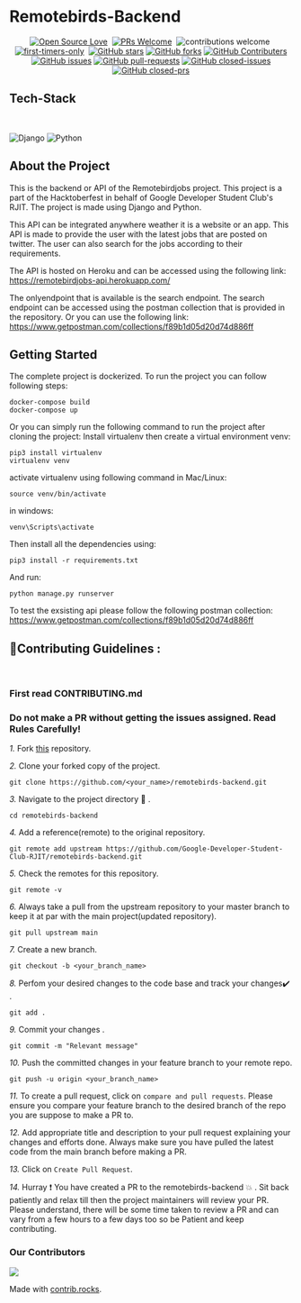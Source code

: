 # Remotebirds-Backend

<div align="center">

[![Open Source Love](https://badges.frapsoft.com/os/v1/open-source.svg?v=102)](https://github.com/Google-Developer-Student-Club-RJIT/remotebirds-backend)&nbsp;
[![PRs Welcome](https://img.shields.io/badge/PRs-Welcome-brightgreen.svg?style=flat&logo=github)](https://github.com/Google-Developer-Student-Club-RJIT/remotebirds-backend)&nbsp;
![contributions welcome](https://img.shields.io/static/v1.svg?label=Contributions&message=Welcome&color=brightgreen&style=flat&logo=github)&nbsp;
[![first-timers-only](https://img.shields.io/badge/first--timers--only-friendly-blue.svg?style=flat)](https://github.com/Google-Developer-Student-Club-RJIT/remotebirds-backend)&nbsp;
[![GitHub stars](https://img.shields.io/github/stars/Google-Developer-Student-Club-RJIT/remotebirds-backend)](https://github.com/Google-Developer-Student-Club-RJIT/remotebirds-backend/stargazers)
[![GitHub forks](https://img.shields.io/github/forks/Google-Developer-Student-Club-RJIT/remotebirds-backend)](https://github.com/Google-Developer-Student-Club-RJIT/remotebirds-backend/network/members)
[![GitHub Contributers](https://img.shields.io/github/contributors/Google-Developer-Student-Club-RJIT/remotebirds-backend)](https://github.com/Google-Developer-Student-Club-RJIT/remotebirds-backend/graphs/contributors)
[![GitHub issues](https://img.shields.io/github/issues/Google-Developer-Student-Club-RJIT/remotebirds-backend)](https://github.com/Google-Developer-Student-Club-RJIT/remotebirds-backend/issues)
[![GitHub pull-requests](https://img.shields.io/github/issues-pr/Google-Developer-Student-Club-RJIT/remotebirds-backend)](https://github.com/Google-Developer-Student-Club-RJIT/remotebirds-backend/pulls)
[![GitHub closed-issues](https://img.shields.io/github/issues-closed-raw/Google-Developer-Student-Club-RJIT/remotebirds-backend)](https://github.com/Google-Developer-Student-Club-RJIT/remotebirds-backend/pulls)
[![GitHub closed-prs](https://img.shields.io/github/issues-pr-closed-raw/Google-Developer-Student-Club-RJIT/remotebirds-backend)](https://github.com/Google-Developer-Student-Club-RJIT/remotebirds-backend/pulls)

</div>

## Tech-Stack

<br>

![Django](https://img.shields.io/badge/-Django-092E20?style=plastic&logo=Django)
![Python](https://img.shields.io/badge/-Python-8fcfd1?style=plastic&logo=Python)

## About the Project

This is the backend or API of the Remotebirdjobs project. This project is a part of the Hacktoberfest in behalf of Google Developer Student Club's RJIT. The project is made using Django and Python.

This API can be integrated anywhere weather it is a website or an app. This API is made to provide the user with the latest jobs that are posted on twitter. The user can also search for the jobs according to their requirements.

The API is hosted on Heroku and can be accessed using the following link:
https://remotebirdjobs-api.herokuapp.com/

The onlyendpoint that is available is the search endpoint. The search endpoint can be accessed using the postman collection that is provided in the repository. Or you can use the following link: https://www.getpostman.com/collections/f89b1d05d20d74d886ff

## Getting Started

The complete project is dockerized. To run the project you can follow following steps:

```
docker-compose build
docker-compose up
```

Or you can simply run the following command to run the project after cloning the project:
Install virtualenv then create a virtual environment venv:
```
pip3 install virtualenv
virtualenv venv
```
activate virtualenv using following command in Mac/Linux:

```
source venv/bin/activate
```
in windows:
```
venv\Scripts\activate
```

Then install all the dependencies using:
```
pip3 install -r requirements.txt
```
And run:
```
python manage.py runserver
```

To test the exsisting api please follow the following postman collection:
https://www.getpostman.com/collections/f89b1d05d20d74d886ff

## 📌Contributing Guidelines :
<br>
<h3>First read CONTRIBUTING.md</h3>

### Do not make a PR without getting the issues assigned. Read Rules Carefully!

*1.* Fork [this](https://github.com/Google-Developer-Student-Club-RJIT/remotebirds-backend) repository.

*2.* Clone your forked copy of the project.

```
git clone https://github.com/<your_name>/remotebirds-backend.git
```

*3.* Navigate to the project directory :file_folder: .

```
cd remotebirds-backend
```

*4.* Add a reference(remote) to the original repository.

```
git remote add upstream https://github.com/Google-Developer-Student-Club-RJIT/remotebirds-backend.git
```

*5.* Check the remotes for this repository.

```
git remote -v
```

*6.* Always take a pull from the upstream repository to your master branch to keep it at par with the main project(updated repository).

```
git pull upstream main
```

*7.* Create a new branch.

```
git checkout -b <your_branch_name>
```

*8.* Perfom your desired changes to the code base and track your changes:heavy_check_mark: .

```
git add .
```

*9.* Commit your changes .

```
git commit -m "Relevant message"
```

*10.* Push the committed changes in your feature branch to your remote repo.

```
git push -u origin <your_branch_name>
```

*11.* To create a pull request, click on `compare and pull requests`. Please ensure you compare your feature branch to the desired branch of the repo you are suppose to make a PR to.

*12.* Add appropriate title and description to your pull request explaining your changes and efforts done. Always make sure you have pulled the latest code from the main branch before making a PR.

*13.* Click on `Create Pull Request`.

*14.* Hurray ❗ You have created a PR to the remotebirds-backend 💥 . Sit back patiently and relax till then the project maintainers will review your PR. Please understand, there will be some time taken to review a PR and can vary from a few hours to a few days too so be Patient and keep contributing.


### Our Contributors

<a href="https://github.com/Google-Developer-Student-Club-RJIT/remotebirds-backend/graphs/contributors">
  <img src="https://contrib.rocks/image?repo=Google-Developer-Student-Club-RJIT/remotebirds-backend" />
</a>

Made with [contrib.rocks](https://contrib.rocks).




